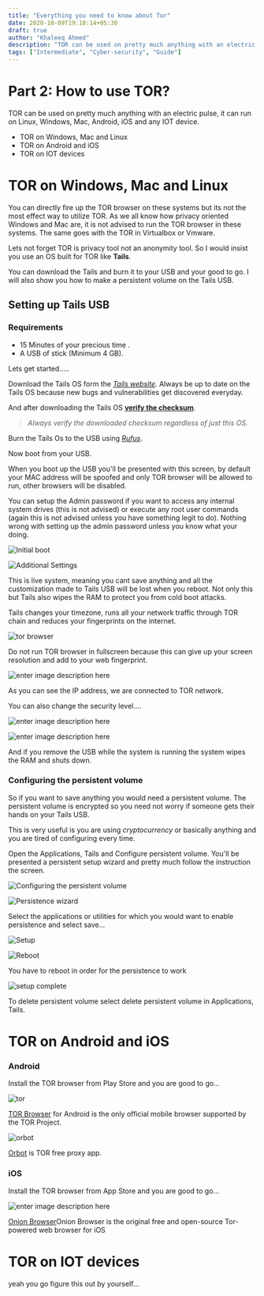 ```yaml
---
title: "Everything you need to know about Tor"
date: 2020-10-09T19:18:14+05:30
draft: true
author: "Khaleeq Ahmed"
description: "TOR can be used on pretty much anything with an electric pulse, it can run on Linux, Windows, Mac, Android, iOS and any IOT device. You can directly fire up the TOR browser on these systems but its not the most effect way to utilize TOR."
tags: ["Intermediate", "Cyber-security", "Guide"]
---
```


# Part 2: How to use TOR?

TOR can be used on pretty much anything with an electric pulse, it can run on Linux, Windows, Mac, Android, iOS and any IOT device.

- TOR on Windows, Mac and Linux
- TOR on Android and iOS
- TOR on IOT devices

# TOR on Windows, Mac and Linux

You can directly fire up the TOR browser on these systems but its not the most effect way to utilize TOR. As we all know how privacy oriented Windows and Mac are, it is not advised to run the TOR browser in these systems. The same goes with the TOR in Virtualbox or Vmware.

Lets not forget TOR is privacy tool not an anonymity tool. So I would insist you use an OS built for TOR like **Tails**.

You can download the Tails and burn it to your USB and your good to go. I will also show you how to make a persistent volume on the Tails USB.

## Setting up Tails USB

### Requirements

- 15 Minutes of your precious time .
- A USB of stick (Minimum 4 GB).

Lets get started.....

Download the Tails OS form the [_Tails website_](https://tails.boum.org/install/index.en.html). Always be up to date on the Tails OS because new bugs and vulnerabilities get discovered everyday.

And after downloading the Tails OS **[verify the checksum](link%20coming%20soon)**.

> _Always verify the downloaded checksum regardless of just this OS._

Burn the Tails Os to the USB using [_Rufus_](https://rufus.ie/).

Now boot from your USB.

When you boot up the USB you'll be presented with this screen, by default your MAC address will be spoofed and only TOR browser will be allowed to run, other browsers will be disabled.

You can setup the Admin password if you want to access any internal system drives (this is not advised) or execute any root user commands (again this is not advised unless you have something legit to do). Nothing wrong with setting up the admin password unless you know what your doing.

![Initial boot](https://www.linkpicture.com/q/VirtualBox_Tails-4.11_09_10_2020_13_32_11.png)

![Additional Settings](https://www.linkpicture.com/q/VirtualBox_Tails-4.11_09_10_2020_13_32_31.png)

This is live system, meaning you cant save anything and all the customization made to Tails USB will be lost when you reboot. Not only this but Tails also wipes the RAM to protect you from cold boot attacks.

Tails changes your timezone, runs all your network traffic through TOR chain and reduces your fingerprints on the internet.

![tor browser](https://www.linkpicture.com/q/Screenshot-from-2020-10-09-09-53-01.png)

Do not run TOR browser in fullscreen because this can give up your screen resolution and add to your web fingerprint.

![enter image description here](https://www.linkpicture.com/q/Screenshot-from-2020-10-09-09-53-12.png)

As you can see the IP address, we are connected to TOR network.

You can also change the security level....

![enter image description here](https://www.linkpicture.com/q/Screenshot-from-2020-10-09-09-53-54.png)

![enter image description here](https://www.linkpicture.com/q/Screenshot-from-2020-10-09-09-54-16.png)

And if you remove the USB while the system is running the system wipes the RAM and shuts down.

### Configuring the persistent volume

So if you want to save anything you would need a persistent volume. The persistent volume is encrypted so you need not worry if someone gets their hands on your Tails USB.

This is very useful is you are using _cryptocurrency_ or basically anything and you are tired of configuring every time.

Open the Applications, Tails and Configure persistent volume. You'll be presented a persistent setup wizard and pretty much follow the instruction the screen.

![Configuring the persistent volume](https://www.linkpicture.com/q/VirtualBox_Tails-4.11_09_10_2020_13_36_49.png)

![Persistence wizard](https://www.linkpicture.com/q/Screenshot-from-2020-10-09-15-05-37.png)

Select the applications or utilities for which you would want to enable persistence and select save...

![Setup](https://www.linkpicture.com/q/Screenshot-from-2020-10-09-15-06-51.png)

![Reboot](https://www.linkpicture.com/q/Screenshot-from-2020-10-09-15-14-21.png)

You have to reboot in order for the persistence to work

![setup complete](https://www.linkpicture.com/q/IMG_20201009_143844.jpg)

To delete persistent volume select delete persistent volume in Applications, Tails.

# TOR on Android and iOS

### Android

Install the TOR browser from Play Store and you are good to go...

![tor](https://www.linkpicture.com/q/Screenshot_20201009-174616.jpg)

[TOR Browser](https://play.google.com/store/apps/details?id=org.torproject.torbrowser) for Android is the only official mobile browser supported by the TOR Project.

![orbot](https://www.linkpicture.com/q/Screenshot_20201009-174641.jpg)

[Orbot](https://play.google.com/store/apps/details?id=org.torproject.android) is TOR free proxy app.

### iOS

Install the TOR browser from App Store and you are good to go...

![enter image description here](https://is1-ssl.mzstatic.com/image/thumb/Purple113/v4/da/b9/ac/dab9acf3-7946-dc77-7170-70662e920655/pr_source.png/600x0w.png)

[Onion Browser](https://apps.apple.com/us/app/onion-browser/id519296448)Onion Browser is the original free and open-source Tor-powered web browser for iOS

# TOR on IOT devices

yeah you go figure this out by yourself...
